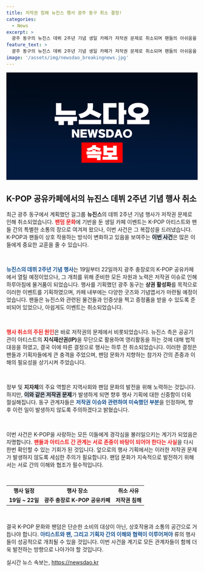 ```yaml
---
title: 저작권 침해 뉴진스 행사 광주 동구 취소 결정!
categories:
  - News
excerpt: >
  광주 동구의 뉴진스 데뷔 2주년 기념 생일 카페가 저작권 문제로 취소되며 팬들의 아쉬움을 샀다. 행사 하루 전 취소 통보로 240명의 예약자가 영향을 받았으며, 향후 K-POP 문화 행사에 대한 재검토가 필요할 전망이다.
feature_text: >
  광주 동구의 뉴진스 데뷔 2주년 기념 생일 카페가 저작권 문제로 취소되며 팬들의 아쉬움을 샀다. 행사 하루 전 취소 통보로 240명의 예약자가 영향을 받았으며, 향후 K-POP 문화 행사에 대한 재검토가 필요할 전망이다.
image: '/assets/img/newsdao_breakingnews.jpg'
---
```


<p><img src="/assets/img/newsdao_breakingnews.jpg" alt="pcversion 속보" /></p>

<h2 data-ke-size="size26">K-POP 공유카페에서의 뉴진스 데뷔 2주년 기념 행사 취소</h2>

<p data-ke-size="size16">최근 광주 동구에서 계획했던 걸그룹 <b>뉴진스</b>의 데뷔 2주년 기념 행사가 저작권 문제로 인해 취소되었습니다. <b><span style="color: #ee2323;">팬덤 문화</span></b>에 기반을 둔 생일 카페 이벤트는 K-POP 아티스트와 팬들 간의 특별한 소통의 장으로 여겨져 왔으나, 이번 사건은 그 복잡성을 드러냈습니다. K-POP과 팬들이 상호 작용하는 방식이 변화하고 있음을 보여주는 <b><span style="background-color: #21538527;">이번 사건</span></b>은 많은 이들에게 중요한 교훈을 줄 수 있습니다.</p>

<p data-ke-size="size16">&nbsp;</p>

<p><b><span style="color: #1a5490;">뉴진스의 데뷔 2주년 기념 행사</span></b>는 19일부터 22일까지 광주 충장로의 K-POP 공유카페에서 열릴 예정이었으나, 그 개최를 위해 준비한 모든 자원과 노력은 저작권 이슈로 인해 하루아침에 물거품이 되었습니다. 행사를 기획했던 광주 동구는 <strong>상권 활성화</strong>를 목적으로 이러한 이벤트를 기획하였으며, 카페 내부에는 다양한 굿즈와 기념엽서가 마련될 예정이었습니다. 팬들은 뉴진스와 관련된 물건들과 인증샷을 찍고 증정품을 받을 수 있도록 준비되어 있었으나, 아쉽게도 이벤트는 취소되었습니다.</p>

<p data-ke-size="size16">&nbsp;</p>

<p><b><span style="color: #ee2323;">행사 취소의 주된 원인</span></b>은 바로 저작권의 문제에서 비롯되었습니다. 뉴진스 측은 공공기관이 아티스트의 <b>지식재산권(IP)</b>을 무단으로 활용하여 영리활동을 하는 것에 대해 법적 대응을 하였고, 결국 이에 따른 결정으로 행사는 하루 전 취소되었습니다. 이러한 결정은 팬들과 기획자들에게 큰 충격을 주었으며, 팬덤 문화가 지향하는 참가자 간의 존중과 이해의 필요성을 상기시켜 주었습니다.</p>

<p data-ke-size="size16">&nbsp;</p>

<p>정부 및 <b>지자체</b>의 주요 역할은 지역사회와 팬덤 문화의 발전을 위해 노력하는 것입니다. 하지만, <b><span style="background-color: #21538527;">이와 같은 저작권 문제</span></b>가 발생하게 되면 향후 행사 기획에 대한 신중함이 더욱 절실해집니다. 동구 관계자들은 <b><span style="color: #1a5490;">저작권 이슈와 관련하여 미숙했던 부분</span></b>을 인정하며, 향후 이런 일이 발생하지 않도록 주의하겠다고 밝혔습니다.</p>

<p data-ke-size="size16">&nbsp;</p>

<p>이번 사건은 K-POP을 사랑하는 모든 이들에게 경각심을 불러일으키는 계기가 되었음은 자명합니다. <b><span style="color: #ee2323;">팬들과 아티스트 간 관계는 서로 존중이 바탕이 되어야 한다는 사실</span></b>을 다시 한번 확인할 수 있는 기회가 된 것입니다. 앞으로의 행사 기획에서는 이러한 저작권 문제가 발생하지 않도록 세심한 주의가 필요합니다. 팬덤 문화가 지속적으로 발전하기 위해서는 서로 간의 이해와 협조가 필수적입니다.</p>

<p data-ke-size="size16">&nbsp;</p>

<table style="width: 100%; border-collapse: collapse;">
<tr>
<td style="text-align: center; height: 17px;"><b>행사 일정</b></td>
<td style="text-align: center; height: 17px;"><b>행사 장소</b></td>
<td style="text-align: center; height: 17px;"><b>취소 사유</b></td>
</tr>
<tr>
<td style="text-align: center; height: 17px;"><b>19일 ~ 22일</b></td>
<td style="text-align: center; height: 17px;"><b>광주 충장로 K-POP 공유카페</b></td>
<td style="text-align: center; height: 17px;"><b>저작권 침해</b></td>
</tr>
</table>

<p data-ke-size="size16">&nbsp;</p>

<p>결국 K-POP 문화와 팬덤은 단순한 소비의 대상이 아닌, 상호작용과 소통의 공간으로 거듭나야 합니다. <b><span style="color: #1a5490;">아티스트와 팬, 그리고 기획자 간의 이해와 협력이 이루어져야</span></b> 류의 행사들이 성공적으로 개최될 수 있을 것입니다. 이번 사건을 계기로 모든 관계자들이 함께 더욱 발전하는 방향으로 나아가야 할 것입니다.</p>
실시간 뉴스 속보는, <a href="https://newsdao.kr" rel="dofollow">https://newsdao.kr</a>


